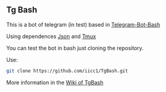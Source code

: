 Tg Bash
-
This is a bot of telegram (in test) based in [Telegram-Bot-Bash](https://github.com/topkecleon/telegram-bot-bash)

Using dependences [Json](https://github.com/dominictarr/JSON.sh) and [Tmux](http://github.com/tmux/tmux)

You can test the bot in bash just cloning the repository.

Use:
``` bash
git clone https://github.com/iicc1/TgBash.git
```

More information in the [Wiki of TgBash](https://github.com/iicc1/TgBash/wiki)




